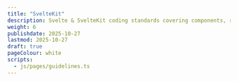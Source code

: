 ```yaml
---
title: "SvelteKit"
description: Svelte & SvelteKit coding standards covering components, routing & state patterns
weight: 6
publishdate: 2025-10-27
lastmod: 2025-10-27
draft: true
pageColour: white
scripts:
  - js/pages/guidelines.ts
---
```

